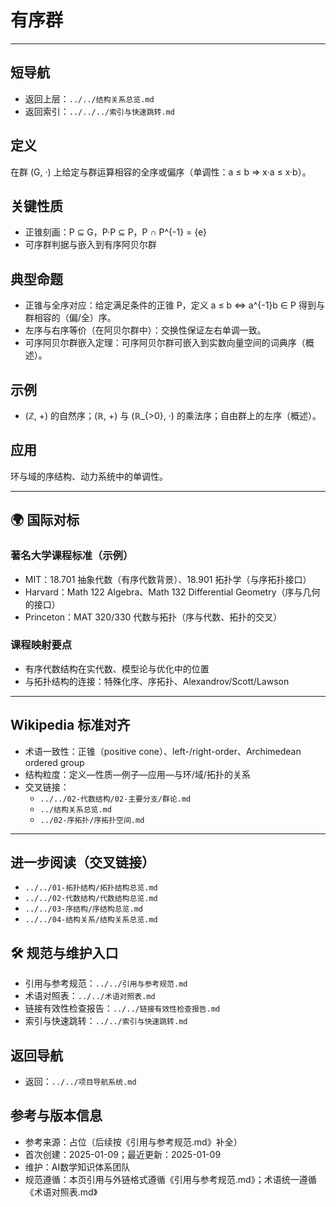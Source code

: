# 有序群

---

## 短导航

- 返回上层：`../../结构关系总览.md`
- 返回索引：`../../../索引与快速跳转.md`

## 定义

在群 (G, ·) 上给定与群运算相容的全序或偏序（单调性：a ≤ b ⇒ x·a ≤ x·b）。

## 关键性质

- 正锥刻画：P ⊆ G，P·P ⊆ P，P ∩ P^{-1} = {e}
- 可序群判据与嵌入到有序阿贝尔群

## 典型命题

- 正锥与全序对应：给定满足条件的正锥 P，定义 a ≤ b ⇔ a^{-1}b ∈ P 得到与群相容的（偏/全）序。
- 左序与右序等价（在阿贝尔群中）：交换性保证左右单调一致。
- 可序阿贝尔群嵌入定理：可序阿贝尔群可嵌入到实数向量空间的词典序（概述）。

## 示例

- (ℤ, +) 的自然序；(ℝ, +) 与 (ℝ_{>0}, ·) 的乘法序；自由群上的左序（概述）。

## 应用

环与域的序结构、动力系统中的单调性。

---

## 🌍 国际对标

### 著名大学课程标准（示例）

- MIT：18.701 抽象代数（有序代数背景）、18.901 拓扑学（与序拓扑接口）
- Harvard：Math 122 Algebra、Math 132 Differential Geometry（序与几何的接口）
- Princeton：MAT 320/330 代数与拓扑（序与代数、拓扑的交叉）

### 课程映射要点

- 有序代数结构在实代数、模型论与优化中的位置
- 与拓扑结构的连接：特殊化序、序拓扑、Alexandrov/Scott/Lawson

---

## Wikipedia 标准对齐

- 术语一致性：正锥（positive cone）、left-/right-order、Archimedean ordered group
- 结构粒度：定义—性质—例子—应用—与环/域/拓扑的关系
- 交叉链接：
  - `../../02-代数结构/02-主要分支/群论.md`
  - `../结构关系总览.md`
  - `../02-序拓扑/序拓扑空间.md`

---

## 进一步阅读（交叉链接）

- `../../01-拓扑结构/拓扑结构总览.md`
- `../../02-代数结构/代数结构总览.md`
- `../../03-序结构/序结构总览.md`
- `../../04-结构关系/结构关系总览.md`

## 🛠️ 规范与维护入口

- 引用与参考规范：`../../引用与参考规范.md`
- 术语对照表：`../../术语对照表.md`
- 链接有效性检查报告：`../../链接有效性检查报告.md`
- 索引与快速跳转：`../../索引与快速跳转.md`

## 返回导航

- 返回：`../../项目导航系统.md`

## 参考与版本信息

- 参考来源：占位（后续按《引用与参考规范.md》补全）
- 首次创建：2025-01-09；最近更新：2025-01-09
- 维护：AI数学知识体系团队
- 规范遵循：本页引用与外链格式遵循《引用与参考规范.md》；术语统一遵循《术语对照表.md》
